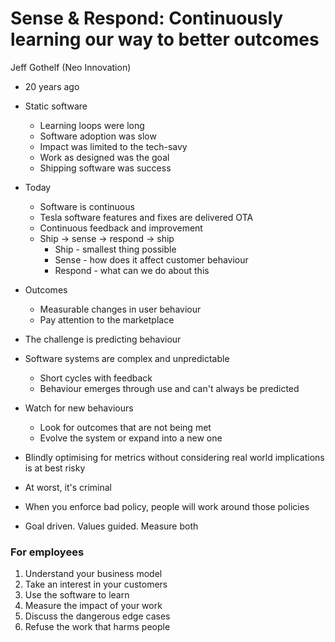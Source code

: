# Sense & Respond: Continuously learning our way to better outcomes
Jeff Gothelf (Neo Innovation)

* 20 years ago
* Static software
  * Learning loops were long
  * Software adoption was slow
  * Impact was limited to the tech-savy
  * Work as designed was the goal
  * Shipping software was success


* Today
  * Software is continuous
  * Tesla software features and fixes are delivered OTA
  * Continuous feedback and improvement
  * Ship -> sense -> respond -> ship
    * Ship - smallest thing possible
    * Sense - how does it affect customer behaviour
    * Respond - what can we do about this


* Outcomes
  * Measurable changes in user behaviour
  * Pay attention to the marketplace
* The challenge is predicting behaviour
* Software systems are complex and unpredictable
  * Short cycles with feedback
  * Behaviour emerges through use and can't always be predicted
* Watch for new behaviours
  * Look for outcomes that are not being met
  * Evolve the system or expand into a new one


* Blindly optimising for metrics without considering real world implications is at best risky
* At worst, it's criminal


* When you enforce bad policy, people will work around those policies


* Goal driven. Values guided. Measure both


### For employees
1. Understand your business model
2. Take an interest in your customers
3. Use the software to learn
4. Measure the impact of your work
5. Discuss the dangerous edge cases
6. Refuse the work that harms people
